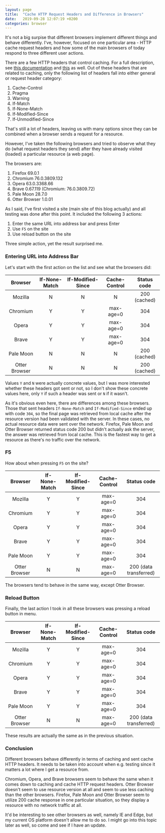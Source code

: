 ```yaml
---
layout: page
title:  "Cache HTTP Request Headers and Difference in Browsers"
date:   2019-09-28 12:07:19 +0200
categories: browser
---
```


It's not a big surpise that different browsers implement different things and behave differently. I've, however, focused on one particular area - HTTP cache request headers and how some of the main browsers of today respond to three different user actions.

There are a few HTTP headers that control caching. For a full description, see [this documentation](https://developer.mozilla.org/en-US/docs/Web/HTTP/Headers#Caching) and [this](https://developer.mozilla.org/en-US/docs/Web/HTTP/Headers#Conditionals) as well. Out of these headers that are related to caching, only the following list of headers fall into either general or request header category:
1. Cache-Control
2. Pragma
3. Warning
4. If-Match
5. If-None-Match
6. If-Modified-Since
7. If-Unmodified-Since

That's still a lot of headers, leaving us with many options since they can be combined when a browser sends a request for a resource.

However, I've taken the following browsers and tried to observe what they do (what request headers they send) after they have already visited (loaded) a particular resource (a web page).

The browsers are:
1. Firefox 69.0.1
2. Chromium 76.0.3809.132
3. Opera 63.0.3368.66
4. Brave 0.67.119 (Chromium: 76.0.3809.72)
5. Pale Moon 28.7.0
6. Otter Browser 1.0.01

As I said, I've first visited a site (main site of this blog actually) and all testing was done after this point. It included the following 3 actions:
1. Enter the same URL into address bar and press Enter
2. Use `F5` on the site
3. Use reload button on the site

Three simple action, yet the result surprised me.

### Entering URL into Address Bar

Let's start with the first action on the list and see what the browsers did:

**Browser**|**If-None-Match**|**If-Modified-Since**|**Cache-Control**|**Status code**
:-----:|:-----:|:-----:|:-----:|:-----:
Mozilla|N|N|N|200 (cached)
Chromium|Y|Y|max-age=0|304
Opera|Y|Y|max-age=0|304
Brave|Y|Y|max-age=0|304
Pale Moon|N|N|N|200 (cached)
Otter Browser|N|N|N|200 (cached)

Values `Y` and `N` were actually concrete values, but I was more interested whether these headers got sent or not, so I don't show these concrete values here, only `Y` if such a header was sent or `N` if it wasn't.

As it's obvious even here, there are differences among these browsers. Those that sent headers `If-None-Match` and `If-Modified-Since` ended up with code `304`, so the final page was retrieved from local cache after the resource version had been validated with the server. In these cases, no actual resource data were sent over the network. Firefox, Pale Moon and Otter Browser returned status code 200 but didn't actually ask the server, the answer was retrieved from local cache. This is the fastest way to get a resource as there's no traffic over the network.

### F5

How about when pressing `F5` on the site?

**Browser**|**If-None-Match**|**If-Modified-Since**|**Cache-Control**|**Status code**
:-----:|:-----:|:-----:|:-----:|:-----:
Mozilla|Y|Y|max-age=0|304
Chromium|Y|Y|max-age=0|304
Opera|Y|Y|max-age=0|304
Brave|Y|Y|max-age=0|304
Pale Moon|Y|Y|max-age=0|304
Otter Browser|N|N|max-age=0|200 (data transferred)

The browsers tend to behave in the same way, except Otter Browser.

### Reload Button

Finally, the last action I took in all these browsers was pressing a reload button in menu.

**Browser**|**If-None-Match**|**If-Modified-Since**|**Cache-Control**|**Status code**
:-----:|:-----:|:-----:|:-----:|:-----:
Mozilla|Y|Y|max-age=0|304
Chromium|Y|Y|max-age=0|304
Opera|Y|Y|max-age=0|304
Brave|Y|Y|max-age=0|304
Pale Moon|Y|Y|max-age=0|304
Otter Browser|N|N|max-age=0|200 (data transferred)

These results are actually the same as in the previous situation.

### Conclusion

Different browsers behave differently in terms of caching and sent cache HTTP headers. It needs to be taken into account when e.g. testing since it matters a lot where I get a resource from.

Chromium, Opera, and Brave browsers seem to behave the same when it comes down to caching and cache HTTP request headers. Otter Browser doesn't seem to use resource version at all and seem to use less caching than the other browsers. Firefox, Pale Moon and Otter Browser seem to utilize 200 cache response in one particular situation, so they display a resource with no network traffic at all.

It'd be interesting to see other browsers as well, namely IE and Edge, but my current OS platform doesn't allow me to do so. I might go into this topic later as well, so come and see if I have an update.
